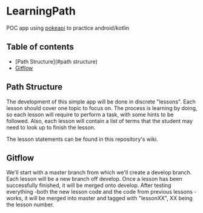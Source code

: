 # LearningPath

POC app using [pokeapi](https://pokeapi.co/docs/v2) to practice android/kotlin

## Table of contents

* [Path Structure](#path structure)
* [Gitflow](#gitflow)

## Path Structure
The development of this simple app will be done in discrete "lessons". Each lesson should cover one topic to focus on. The process is learning by doing, so each lesson will require to perform a task, with some hints to be followed. Also, each lesson will contain a list of terms that the student may need to look up to finish the lesson.

The lesson statements can be found in this repository's wiki.

## Gitflow
We'll start with a master branch from which we'll create a develop branch. Each lesson will be a new branch off develop. Once a lesson has been successfully finished, it will be merged onto develop. After testing everything -both the new lesson code and the code from previous lessons - works, it will be merged into master and tagged with "lessonXX", XX being the lesson number.